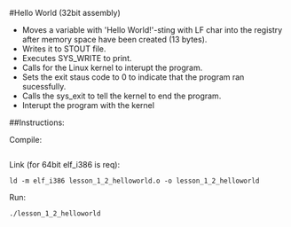 #Hello World (32bit assembly)

- Moves a variable with 'Hello World!'-sting with LF char into the registry after memory space have been created (13 bytes).
- Writes it to STOUT file.
- Executes SYS_WRITE to print.
- Calls for the Linux kernel to interupt the program.
- Sets the exit staus code to 0 to indicate that the program ran sucessfully.
- Calls the sys_exit to tell the kernel to end the program.
- Interupt the program with the kernel


##Instructions:

Compile:
``` nasm -f elf lesson_1_2_helloworld.asm
```
Link (for 64bit elf_i386 is req):
```
ld -m elf_i386 lesson_1_2_helloworld.o -o lesson_1_2_helloworld
```
Run:
```
./lesson_1_2_helloworld
```